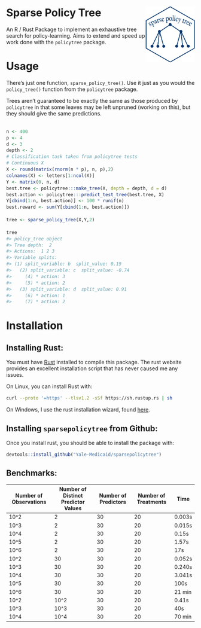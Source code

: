 
# Sparse Policy Tree <img src='logo.png' align="right" height="150">

An R / Rust Package to implement an exhaustive tree search for
policy-learning. Aims to extend and speed up work done with the
`policytree` package.

# Usage

There’s just one function, `sparse_policy_tree()`. Use it just as you
would the `policy_tree()` function from the `policytree` package.

Trees aren’t guaranteed to be exactly the same as those produced by
`policytree` in that some leaves may be left unpruned (working on this),
but they should give the same predictions.

``` r

n <- 400
p <- 4
d <- 3
depth <- 2
# Classification task taken from policytree tests
# Continuous X
X <- round(matrix(rnorm(n * p), n, p),2)
colnames(X) <- letters[1:ncol(X)]
Y <- matrix(0, n, d)
best.tree <- policytree:::make_tree(X, depth = depth, d = d)
best.action <- policytree:::predict_test_tree(best.tree, X)
Y[cbind(1:n, best.action)] <- 100 * runif(n)
best.reward <- sum(Y[cbind(1:n, best.action)])

tree <- sparse_policy_tree(X,Y,2)

tree
#> policy_tree object 
#> Tree depth:  2 
#> Actions:  1 2 3 
#> Variable splits: 
#> (1) split_variable: b  split_value: 0.19 
#>   (2) split_variable: c  split_value: -0.74 
#>     (4) * action: 3 
#>     (5) * action: 2 
#>   (3) split_variable: d  split_value: 0.91 
#>     (6) * action: 1 
#>     (7) * action: 2
```

# Installation

## Installing Rust:

You must have [Rust](https://www.rust-lang.org/tools/install) installed
to compile this package. The rust website provides an excellent
installation script that has never caused me any issues.

On Linux, you can install Rust with:

``` sh
curl --proto '=https' --tlsv1.2 -sSf https://sh.rustup.rs | sh
```

On Windows, I use the rust installation wizard, found
[here](https://forge.rust-lang.org/infra/other-installation-methods.html).

## Installing `sparsepolicytree` from Github:

Once you install rust, you should be able to install the package with:

``` r
devtools::install_github("Yale-Medicaid/sparsepolicytree")
```

## Benchmarks:

| Number of Observations | Number of Distinct Predictor Values | Number of Predictors | Number of Treatments | Time   |
|------------------------|-------------------------------------|----------------------|----------------------|--------|
| 10^2                   | 2                                   | 30                   | 20                   | 0.003s |
| 10^3                   | 2                                   | 30                   | 20                   | 0.015s |
| 10^4                   | 2                                   | 30                   | 20                   | 0.15s  |
| 10^5                   | 2                                   | 30                   | 20                   | 1.57s  |
| 10^6                   | 2                                   | 30                   | 20                   | 17s    |
| 10^2                   | 30                                  | 30                   | 20                   | 0.052s |
| 10^3                   | 30                                  | 30                   | 20                   | 0.240s |
| 10^4                   | 30                                  | 30                   | 20                   | 3.041s |
| 10^5                   | 30                                  | 30                   | 20                   | 100s   |
| 10^6                   | 30                                  | 30                   | 20                   | 21 min |
| 10^2                   | 10^2                                | 30                   | 20                   | 0.41s  |
| 10^3                   | 10^3                                | 30                   | 20                   | 40s    |
| 10^4                   | 10^4                                | 30                   | 20                   | 70 min |
